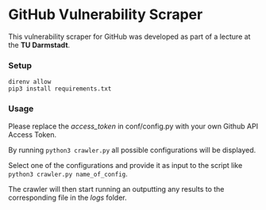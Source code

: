 # GitHub Vulnerability Scraper

This vulnerability scraper for GitHub was developed as part of a lecture at the **TU Darmstadt**.

### Setup
```
direnv allow
pip3 install requirements.txt
```


### Usage
Please replace the *access_token* in conf/config.py with your own Github API Access Token.

By running `python3 crawler.py` all possible configurations will be displayed.

Select one of the configurations and provide it as input to the script like `python3 crawler.py name_of_config`.

The crawler will then start running an outputting any results to the corresponding file in the *logs* folder.
